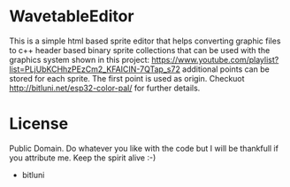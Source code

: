 # WavetableEditor

This is a simple html based sprite editor that helps converting graphic files to
c++ header based binary sprite collections that can be used with the graphics system shown in this project:
https://www.youtube.com/playlist?list=PLjUbKCHhzPEzCm2_KFAICIN-7QTap_s72
additional points can be stored for each sprite. The first point is used as origin.
Checkuot  http://bitluni.net/esp32-color-pal/ for further details.

# License

Public Domain. Do whatever you like with the code but I will be thankfull 
if you attribute me. Keep the spirit alive :-)

- bitluni